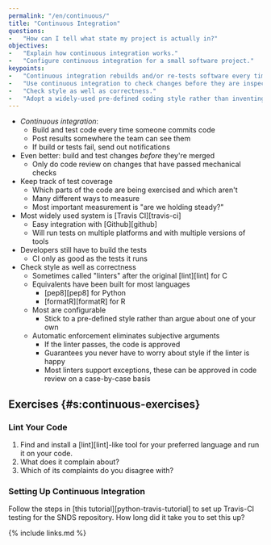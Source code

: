 ```yaml
---
permalink: "/en/continuous/"
title: "Continuous Integration"
questions:
-   "How can I tell what state my project is actually in?"
objectives:
-   "Explain how continuous integration works."
-   "Configure continuous integration for a small software project."
keypoints:
-   "Continuous integration rebuilds and/or re-tests software every time something changes."
-   "Use continuous integration to check changes before they are inspected."
-   "Check style as well as correctness."
-   "Adopt a widely-used pre-defined coding style rather than inventing one of your own."
---
```


-   *Continuous integration*:
    -   Build and test code every time someone commits code
    -   Post results somewhere the team can see them
    -   If build or tests fail, send out notifications
-   Even better: build and test changes *before* they're merged
    -   Only do code review on changes that have passed mechanical checks
-   Keep track of test coverage
    -   Which parts of the code are being exercised and which aren't
    -   Many different ways to measure
    -   Most important measurement is "are we holding steady?"
-   Most widely used system is [Travis CI][travis-ci]
    -   Easy integration with [Github][github]
    -   Will run tests on multiple platforms and with multiple versions of tools
-   Developers still have to build the tests
    -   CI only as good as the tests it runs
-   Check style as well as correctness
    -   Sometimes called "linters" after the original [lint][lint] for C
    -   Equivalents have been built for most languages
        -   [pep8][pep8] for Python
        -   [formatR][formatR] for R
    -   Most are configurable
        -   Stick to a pre-defined style rather than argue about one of your own
    -   Automatic enforcement eliminates subjective arguments
        -   If the linter passes, the code is approved
        -   Guarantees you never have to worry about style if the linter is happy
        -   Most linters support exceptions, these can be approved in code review on a case-by-case basis

## Exercises {#s:continuous-exercises}

### Lint Your Code

1.  Find and install a [lint][lint]-like tool for your preferred language and run it on your code.
2.  What does it complain about?
3.  Which of its complaints do you disagree with?

### Setting Up Continuous Integration

Follow the steps in [this tutorial][python-travis-tutorial] to set up Travis-CI testing for the SNDS repository.
How long did it take you to set this up?

{% include links.md %}
